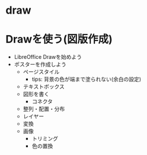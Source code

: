 # draw
Drawを使う(図版作成)
====

- LibreOffice Drawを始めよう
- ポスターを作成しよう
  - ページスタイル
    - tips: 背景の色が端まで塗られない(余白の設定)
  - テキストボックス
  - 図形を書く
    - コネクタ
  - 整列・配置・分布
  - レイヤー
  - 変換
  - 画像
    - トリミング
    - 色の置換
